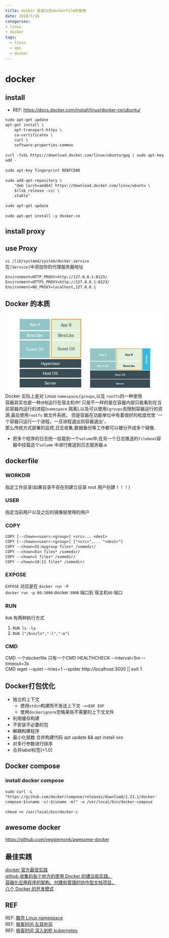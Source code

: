 ```yaml
---
title: docker 安装以及dockerfile的使用
date: 2018/7/16
categories: 
- linux
- docker
tags: 
  - linux 
  - ops
  - docker
---
```

# docker
## install 
- REF: https://docs.docker.com/install/linux/docker-ce/ubuntu/
```
sudo apt-get update
apt-get install \
    apt-transport-https \
    ca-certificates \
    curl \
    software-properties-common

curl -fsSL https://download.docker.com/linux/ubuntu/gpg | sudo apt-key add -

sudo apt-key fingerprint 0EBFCD88

sudo add-apt-repository \
    "deb [arch=amd64] https://download.docker.com/linux/ubuntu \
    $(lsb_release -cs) \
    stable"

sudo apt-get update

sudo apt-get install -y docker-ce
```
<!--more--> 
## install proxy
## use Proxy
`vi /lib/systemd/system/docker.service`  
在`[Service]`中添加你的代理服务器地址
```
Environment=HTTP_PROXY=http://127.0.0.1:8123/
Environment=HTTPS_PROXY=http://127.0.0.1:8123/
Environment=NO_PROXY=localhost,127.0.0.1
```
##  Docker 的本质
![docker](images/docker.jpg)
Docker 实际上是对 Linux `namespace`,`Cgroups`,以及 `rootfs`的一种使用  
容器其实也是一种`进程`运行在宿主机中! 只是不一样的是在容器内部只能看到在当前容器内运行的进程(`namespace` 隔离),以及可以使用`Cgroups`去限制容器运行的资源,最后使用`rootfs` 做文件系统。
但是容器在功能单位中有着很好的粒度优势 '一个容器只运行一个进程，一旦进程退出则容器退出'，  
那么传统方式部署的监控,日志收集,数据备份等工作都可以被分开成多个镜像.  
- 把多个程序的日志统一挂载到一个`volume`中,在另一个日志推送的`filebeat`容器中挂载这个`volume` 中进行推送到日志服务器.a
## dockerfile
### WORKDIR 
指定工作目录(如果目录不存在则建立目录 root 用户创建！！！)
### USER
指定当前用户以及之后的镜像层使用的用户

### COPY
```
COPY [--chown=<user>:<group>] <src>... <dest>
COPY [--chown=<user>:<group>] ["<src>",... "<dest>"] 
COPY --chown=55:mygroup files* /somedir/
COPY --chown=bin files* /somedir/
COPY --chown=1 files* /somedir/
COPY --chown=10:11 files* /somedir/
```
### EXPOSE
`EXPOSE` 对应是在 `docker run -P  `  
`docker run -p 80:3000`
docker `3000` 端口到 宿主机`80` 端口
### RUN
`RUN` 有两种执行方式
1. `RUN ls -la`
2. `RUN ["/bin/ls","-l","-a"]`

### CMD
CMD 一个dockerfile 只有一个CMD 
HEALTHCHECK  --interval=5m --timeout=3s \
  CMD wget --quiet --tries=1 --spider http://localhost:3000 || exit 1
## Docker打包优化 
  + 独立的上下文 
    - 使用`stdin`构建而不发送上下文 `-<<EOF EOF`
    - 使用`dockerignore`忽略某些不需要的上下文文件
  + 利用缓存构建
  + 不安装不必要的包  
  + 解耦构建程序
  + 最小化层数 合并构建代码 apt update && apt install xxx
  + 对多行参数进行排序
  + 合并label标签[<1.0]
## Docker compose
### install docker compose
```
sudo curl -L "https://github.com/docker/compose/releases/download/1.23.1/docker-compose-$(uname -s)-$(uname -m)" -o /usr/local/bin/docker-compose

chmod +x /usr/local/bin/docker-c
```
## awesome docker
https://github.com/veggiemonk/awesome-docker

## 最佳实践
[docker 官方最佳实践](https://docs.docker.com/develop/develop-images/dockerfile_best-practices/)  
[github 收集的各个地方的使用 Docker 的建议和实践。
](https://github.com/FuriKuri/docker-best-practices)  
[容器化应用程序的架构、创建和管理的协作型文档项目。
](http://docs.projectatomic.io/container-best-practices/)  
[八个 Docker 的开发模式](http://hokstad.com/docker/patterns)
## REF
REF: [酷壳 Linux namespace](https://coolshell.cn/articles/17010.html)  
REF: [极客时间 左耳听风](https://time.geekbang.org/column/article/11665)  
REF: [极客时间 深入剖析 kubernetes](https://time.geekbang.org/column/116)
